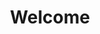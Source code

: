 ---
title: Welcome
description: ''
position: 1
category: ''
features:
  - Feature 1
  - Feature 2
  - Feature 3
---